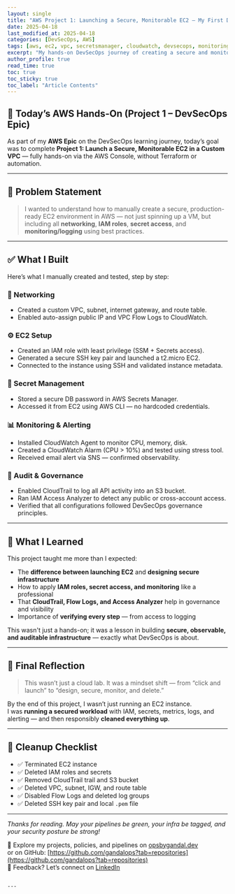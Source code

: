 ```yaml
---
layout: single
title: "AWS Project 1: Launching a Secure, Monitorable EC2 — My First DevSecOps Lab"
date: 2025-04-18
last_modified_at: 2025-04-18
categories: [DevSecOps, AWS]
tags: [aws, ec2, vpc, secretsmanager, cloudwatch, devsecops, monitoring, iam]
excerpt: "My hands-on DevSecOps journey of creating a secure and monitorable EC2 environment in AWS, with IAM, Secrets Manager, CloudWatch, CloudTrail, and cleanup."
author_profile: true
read_time: true
toc: true
toc_sticky: true
toc_label: "Article Contents"
---
```


## 🔶 Today’s AWS Hands-On (Project 1 – DevSecOps Epic)

As part of my **AWS Epic** on the DevSecOps learning journey, today’s goal was to complete **Project 1: Launch a Secure, Monitorable EC2 in a Custom VPC** — fully hands-on via the AWS Console, without Terraform or automation.

---

## 🚩 Problem Statement

> I wanted to understand how to manually create a secure, production-ready EC2 environment in AWS — not just spinning up a VM, but including all **networking**, **IAM roles**, **secret access**, and **monitoring/logging** using best practices.

---

## ✅ What I Built

Here’s what I manually created and tested, step by step:

### 🔹 Networking
- Created a custom VPC, subnet, internet gateway, and route table.
- Enabled auto-assign public IP and VPC Flow Logs to CloudWatch.

### ⚙️ EC2 Setup
- Created an IAM role with least privilege (SSM + Secrets access).
- Generated a secure SSH key pair and launched a t2.micro EC2.
- Connected to the instance using SSH and validated instance metadata.

### 🔐 Secret Management
- Stored a secure DB password in AWS Secrets Manager.
- Accessed it from EC2 using AWS CLI — no hardcoded credentials.

### 📊 Monitoring & Alerting
- Installed CloudWatch Agent to monitor CPU, memory, disk.
- Created a CloudWatch Alarm (CPU > 10%) and tested using stress tool.
- Received email alert via SNS — confirmed observability.

### 📜 Audit & Governance
- Enabled CloudTrail to log all API activity into an S3 bucket.
- Ran IAM Access Analyzer to detect any public or cross-account access.
- Verified that all configurations followed DevSecOps governance principles.

---

## 🌱 What I Learned

This project taught me more than I expected:

- The **difference between launching EC2** and **designing secure infrastructure**
- How to apply **IAM roles, secret access, and monitoring** like a professional
- That **CloudTrail, Flow Logs, and Access Analyzer** help in governance and visibility
- Importance of **verifying every step** — from access to logging

This wasn't just a hands-on; it was a lesson in building **secure, observable, and auditable infrastructure** — exactly what DevSecOps is about.

---

## 🧠 Final Reflection

> This wasn’t just a cloud lab. It was a mindset shift — from “click and launch” to “design, secure, monitor, and delete.”

By the end of this project, I wasn’t just running an EC2 instance.  
I was **running a secured workload** with IAM, secrets, metrics, logs, and alerting — and then responsibly **cleaned everything up**.

---

## 🧹 Cleanup Checklist

- ✅ Terminated EC2 instance
- ✅ Deleted IAM roles and secrets
- ✅ Removed CloudTrail trail and S3 bucket
- ✅ Deleted VPC, subnet, IGW, and route table
- ✅ Disabled Flow Logs and deleted log groups
- ✅ Deleted SSH key pair and local `.pem` file

---

*Thanks for reading. May your pipelines be green, your infra be tagged, and your security posture be strong!*

🔗 Explore my projects, policies, and pipelines on [opsbygandal.dev](https://www.opsbygandal.dev)  \
or on GitHub: [https://github.com/gandalops?tab=repositories](https://github.com/gandalops?tab=repositories)  
🔄 Feedback? Let’s connect on [LinkedIn](https://www.linkedin.com/)
```

---
